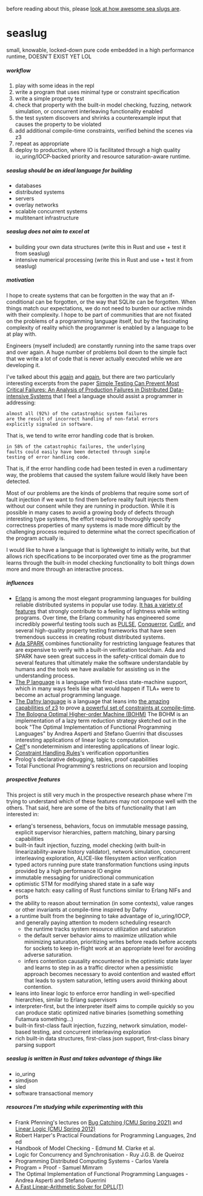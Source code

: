 before reading about this, please [look at how awesome sea slugs are](https://www.google.com/search?q=sea%20slug&tbm=isch).

# seaslug

small, knowable, locked-down pure code embedded in a high performance runtime, DOESN'T EXIST YET LOL

##### workflow

1. play with some ideas in the repl
1. write a program that uses minimal type or constraint specification
1. write a simple property test
1. check that property with the built-in model checking, fuzzing,
  network simulation, or concurrent interleaving functionality enabled
1. the test system discovers and shrinks a counterexample input that causes the
  property to be violated
1. add additional compile-time constraints, verified behind the scenes via z3
1. repeat as appropriate
1. deploy to production, where IO is facilitated through a high quality
  io_uring/IOCP-backed priority and resource saturation-aware runtime.

##### seaslug should be an ideal language for building

* databases
* distributed systems
* servers
* overlay networks
* scalable concurrent systems
* multitenant infrastructure

##### seaslug does not aim to excel at

* building your own data structures (write this in Rust and use + test it from seaslug)
* intensive numerical processing (write this in Rust and use + test it from seaslug)

##### motivation

I hope to create systems that can be forgotten in the way that an
if-conditional can be forgotten, or the way that SQLite can be forgotten. When
things match our expectations, we do not need to burden our active minds with
their complexity. I hope to be part of communities that are not fixated on the
problems of a programming language itself, but by the fascinating complexity of
reality which the programmer is enabled by a language to be at play with.

Engineers (myself included) are constantly running into the same traps over and
over again. A huge number of problems boil down to the simple fact that we
write a lot of code that is never actually executed while we are developing it.

I've talked about this [again](https://sled.rs/simulation) and
[again](https://sled.rs/errors), but there are two particularly interesting
excerpts from the paper [Simple Testing Can Prevent Most Critical Failures: An
Analysis of Production Failures in Distributed Data-intensive
Systems](http://www.eecg.toronto.edu/~yuan/papers/failure_analysis_osdi14.pdf)
that I feel a language should assist a programmer in addressing:

```
almost all (92%) of the catastrophic system failures
are the result of incorrect handling of non-fatal errors
explicitly signaled in software.
```

That is, we tend to write error handling code that is broken.

```
in 58% of the catastrophic failures, the underlying
faults could easily have been detected through simple
testing of error handling code.
```

That is, if the error handling code had been tested in even a rudimentary way,
the problems that caused the system failure would likely have been detected.

Most of our problems are the kinds of problems that require some sort of fault
injection if we want to find them before reality fault injects them without our
consent while they are running in production. While it is possible in many
cases to avoid a growing body of defects through interesting type systems, the
effort required to thoroughly specify correctness properties of many systems is
made more difficult by the challenging process required to determine what the
correct specification of the program actually is.

I would like to have a language that is lightweight to initially write, but
that allows rich specifications to be incorporated over time as the programmer
learns through the built-in model checking functionality to bolt things down
more and more through an interactive process.

##### influences

* [Erlang](https://erlang.org/doc/) is among the most elegant programming
  languages for building reliable distributed systems in popular use today. [It
  has a variety of features](https://ferd.ca/the-zen-of-erlang.html) that
  strongly contribute to a feeling of lightness while writing programs. Over
  time, the Erlang community has engineered some incredibly powerful testing
  tools such as [PULSE](http://quviq.com/documentation/pulse/index.html),
  [Conquerror](https://github.com/parapluu/Concuerror),
  [CutEr](https://github.com/cuter-testing/cuter), and several high-quality
  property testing frameworks that have seen tremendous success in creating
  robust distributed systems.
* [Ada SPARK](https://docs.adacore.com/spark2014-docs/html/ug/en/source/subprogram_contracts.html) combines functionality for
  restricting language features that are expensive to verify with a built-in
  verification toolchain. Ada and SPARK have seen great success in the
  safety-critical domain due to several features that ultimately make the
  software understandable by humans and the tools we have available for
  assisting us in the understanding process.
* [The P language](https://github.com/p-org/P) is a language with first-class
  state-machine support, which in many ways feels like what would happen if
  TLA+ were to become an actual programming language.
* [The Dafny language](https://github.com/dafny-lang/dafny) is a language
  that leans into [the amazing capabilities of
  z3](https://www.microsoft.com/en-us/research/video/the-varied-forms-of-verification-with-z3/)
  to prove [a powerful set of constraints at
  compile-time](https://dafny-lang.github.io/dafny/QuickReference).
* [The Bologna Optimal Higher-order Machine (BOHM)](https://github.com/asperti/BOHM1.1)
  The BOHM is an implementation of a lazy term reduction strategy sketched out
  in the book "The Optimal Implementation of Functional Programming Languages"
  by Andrea Asperti and Stefano Guerrini that discusses interesting
  applications of linear logic to computation.
* [Celf](https://www.cs.cmu.edu/~cmartens/lpnmr13.pdf)'s nondeterminism and
  interesting applications of linear logic.
* [Constraint Handling Rules](https://en.wikipedia.org/wiki/Constraint_Handling_Rules)'s verification opportunities
* Prolog's declarative debugging, tables, proof capabilities
* Total Functional Programming's restrictions on recursion and looping

##### prospective features

This project is still very much in the prospective research phase where I'm trying
to understand which of these features may not compose well with the others. That
said, here are some of the bits of functionality that I am interested in:

* erlang's terseness, behaviors, focus on immutable message passing, explicit
  supervisor hierarchies, pattern matching, binary parsing capabilities
* built-in fault injection, fuzzing, model checking (with built-in linearizability-aware history validator),
  network simulation, concurrent interleaving exploration, ALICE-like filesystem action verification
* typed actors running pure state transformation functions using inputs provided by a high performance IO engine
* immutable messaging for unidirectional communication
* optimistic STM for modifying shared state in a safe way
* escape hatch: easy calling of Rust functions similar to Erlang NIFs and ports
* the ability to reason about termination (in some contexts), value ranges or other invariants at compile-time inspired by Dafny
* a runtime built from the beginning to take advantage of io_uring/IOCP, and generally paying attention to modern scheduling research
  * the runtime tracks system resource utilization and saturation
  * the default server behavior aims to maximize utilization while minimizing saturation,
    prioritizing writes before reads before accepts for sockets
    to keep in-flight work at an appropriate level for avoiding adverse saturation.
  * infers contention causality encountered in the optimistic state layer and learns to step in as
    a traffic director when a pessimistic approach becomes necessary to avoid
    contention and wasted effort that leads to system saturation, letting users
    avoid thinking about contention.
* leans into linear logic to enforce error handling in well-specified hierarchies, similar to Erlang supervisors
* interpreter-first, but the interpreter itself aims to compile quickly so you can produce static optimized native binaries (something something Futamura something...)
* built-in first-class fault injection, fuzzing, network simulation, model-based testing, and concurrent interleaving exploration
* rich built-in data structures, first-class json support, first-class binary parsing support

##### seaslug is written in Rust and takes advantage of things like

* io_uring
* simdjson
* sled
* software transactional memory

##### resources I'm studying while experimenting with this

* Frank Pfenning's lectures on [Bug Catching (CMU Spring 2021)](http://www.cs.cmu.edu/~15414/schedule.html) and [Linear Logic (CMU Spring 2012)](https://www.cs.cmu.edu/~fp/courses/15816-s12/schedule.html)
* Robert Harper's Practical Foundations for Programming Languages, 2nd ed
* Handbook of Model Checking - Edmund M. Clarke et al.
* Logic for Concurrency and Synchronisation - Ruy J.G.B. de Queiroz
* Programming Distributed Computing Systems - Carlos Varela
* Program = Proof - Samuel Mimram
* The Optimal Implementation of Functional Programming Languages - Andrea Asperti and Stefano Guerrini
* [A Fast Linear-Arithmetic Solver for DPLL(T)](http://leodemoura.github.io/files/cav06.pdf)
